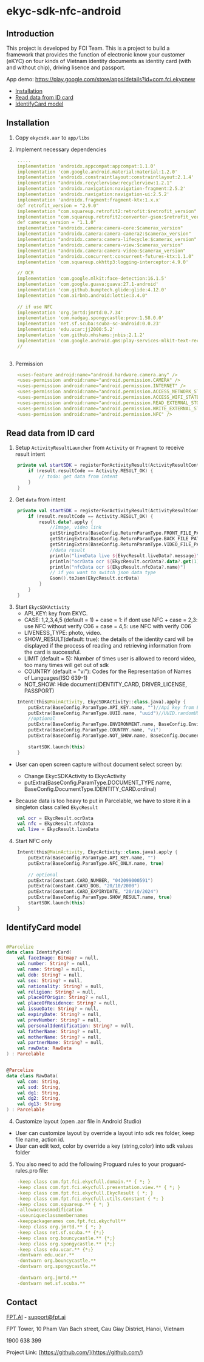 # ekyc-sdk-nfc-android

## Introduction

This project is developed by FCI Team. This is a project to build a framework that provides the
function of electronic know your customer (eKYC) on four kinds of Vietnam identity documents as
identity card (with and without chip), driving lisence and passport.

App demo: https://play.google.com/store/apps/details?id=com.fci.ekycnew

* [Installation](#installation)
* [Read data from ID card](#read-data-from-id-card)
* [IdentifyCard model](#identifycard-model)

## Installation

1. Copy `ekycsdk.aar` to `app/libs`

2. Implement necessary dependencies

```yaml
    .....
    implementation 'androidx.appcompat:appcompat:1.1.0'
    implementation 'com.google.android.material:material:1.2.0'
    implementation 'androidx.constraintlayout:constraintlayout:2.1.4'
    implementation "androidx.recyclerview:recyclerview:1.2.1"
    implementation 'androidx.navigation:navigation-fragment:2.5.2'
    implementation 'androidx.navigation:navigation-ui:2.5.2'
    implementation 'androidx.fragment:fragment-ktx:1.x.x'
    def retrofit_version = "2.9.0"
    implementation "com.squareup.retrofit2:retrofit:$retrofit_version"
    implementation "com.squareup.retrofit2:converter-gson:$retrofit_version"
    def camerax_version = "1.1.0"
    implementation "androidx.camera:camera-core:$camerax_version"
    implementation "androidx.camera:camera-camera2:$camerax_version"
    implementation "androidx.camera:camera-lifecycle:$camerax_version"
    implementation "androidx.camera:camera-view:$camerax_version"
    implementation "androidx.camera:camera-video:$camerax_version"
    implementation "androidx.concurrent:concurrent-futures-ktx:1.1.0"
    implementation 'com.squareup.okhttp3:logging-interceptor:4.9.0'

    // OCR
    implementation 'com.google.mlkit:face-detection:16.1.5'
    implementation 'com.google.guava:guava:27.1-android'
    implementation 'com.github.bumptech.glide:glide:4.12.0'
    implementation "com.airbnb.android:lottie:3.4.0"
    
    // if use NFC
    implementation 'org.jmrtd:jmrtd:0.7.34'
    implementation 'com.madgag.spongycastle:prov:1.58.0.0'
    implementation 'net.sf.scuba:scuba-sc-android:0.0.23'
    implementation 'edu.ucar:jj2000:5.2'
    implementation 'com.github.mhshams:jnbis:2.1.2'
    implementation 'com.google.android.gms:play-services-mlkit-text-recognition:19.0.0'
    //
    
```

3. Permission
```yaml
    <uses-feature android:name="android.hardware.camera.any" />
    <uses-permission android:name="android.permission.CAMERA" />
    <uses-permission android:name="android.permission.INTERNET" />
    <uses-permission android:name="android.permission.ACCESS_NETWORK_STATE" />
    <uses-permission android:name="android.permission.ACCESS_WIFI_STATE" />
    <uses-permission android:name="android.permission.READ_EXTERNAL_STORAGE" />
    <uses-permission android:name="android.permission.WRITE_EXTERNAL_STORAGE"  android:maxSdkVersion="28" />
    <uses-permission android:name="android.permission.NFC" />
```

## Read data from ID card

1. Setup `ActivityResultLauncher` from `Activity` or `Fragment` to receive result intent

```kotlin
    private val startSDK = registerForActivityResult(ActivityResultContracts.StartActivityForResult()) { result ->
        if (result.resultCode == Activity.RESULT_OK) {
            // todo: get data from intent
        }
    }
```

2. Get `data` from intent

```kotlin
    private val startSDK = registerForActivityResult(ActivityResultContracts.StartActivityForResult()) { result ->
        if (result.resultCode == Activity.RESULT_OK) {
            result.data?.apply {
                //Image, video link
                getStringExtra(BaseConfig.ReturnParamType.FRONT_FILE_PATH.name)
                getStringExtra(BaseConfig.ReturnParamType.BACK_FILE_PATH.name)
                getStringExtra(BaseConfig.ReturnParamType.VIDEO_FILE_PATH.name)
                //data result
                println("liveData live ${EkycResult.liveData?.message}")
                println("ocrData ocr ${EkycResult.ocrData?.data?.get(1)?.value}")
                println("nfcData ocr ${EkycResult.nfcData?.name}")
                // if you want to switch json data type
                Gson().toJson(EkycResult.ocrData)
            }
        }
    }
```

3. Start `EkycSDKActivity`
   - API_KEY: key from EKYC.
   - CASE: 1,2,3,4,5 (default = 1)
            + case = 1: if dont use NFC
            + case = 2,3: use NFC without verify C06
            + case = 4,5: use NFC with verify C06
   - LIVENESS_TYPE: photo, video.
   - SHOW_RESULT(default: true): the details of the identity card will be displayed if the process of reading and retrieving information from the card is successful.
   - LIMIT (default = 5): Number of times user is allowed to record video, too many times will get out of sdk
   - COUNTRY (default = "vi"): Codes for the Representation of Names of Languages(ISO 639-1)
   - NOT_SHOW: Hide document(IDENTITY_CARD, DRIVER_LICENSE, PASSPORT)
```kotlin
    Intent(this@MainActivity, EkycSDKActivity::class.java).apply {
        putExtra(BaseConfig.ParamType.API_KEY.name, "")//Api key from EKYC
        putExtra(BaseConfig.ParamType.UUID.name, "uuid")//UUID.randomUUID()
        //optional
        putExtra(BaseConfig.ParamType.ENVIRONMENT.name, BaseConfig.EnvironmentType.DEV.ordinal) (default is PROD)
        putExtra(BaseConfig.ParamType.COUNTRY.name, "vi")
        putExtra(BaseConfig.ParamType.NOT_SHOW.name, BaseConfig.DocumentType.DRIVER_LICENSE.ordinal)
    
        startSDK.launch(this)
    }
```
- User can open screen capture without document select screen by:
    + Change EkycSDKActivity to EkycActivity
    + putExtra(BaseConfig.ParamType.DOCUMENT_TYPE.name, BaseConfig.DocumentType.IDENTITY_CARD.ordinal)

- Because data is too heavy to put in Parcelable, we have to store it in a singleton class
  called `EkycResult`

```kotlin
    val ocr = EkycResult.ocrData
    val nfc = EkycResult.nfcData
    val live = EkycResult.liveData
```

4. Start NFC only

```kotlin
    Intent(this@MainActivity, EkycActivity::class.java).apply {
        putExtra(BaseConfig.ParamType.API_KEY.name, "")
        putExtra(BaseConfig.ParamType.NFC_ONLY.name, true)
    
        // optional
        putExtra(Constant.CARD_NUMBER, "042099000591")
        putExtra(Constant.CARD_DOB, "20/10/2000")
        putExtra(Constant.CARD_EXPIRYDATE, "20/10/2024")
        putExtra(BaseConfig.ParamType.SHOW_RESULT.name, true)
        startSDK.launch(this)
    }
```

## IdentifyCard model

```kotlin

@Parcelize
data class IdentifyCard(
    val faceImage: Bitmap? = null,
    val number: String? = null,
    val name: String? = null,
    val dob: String? = null,
    val sex: String? = null,
    val nationality: String? = null,
    val religion: String? = null,
    val placeOfOrigin: String? = null,
    val placeOfResidence: String? = null,
    val issueDate: String? = null,
    val expiryDate: String? = null,
    val prevNumber: String? = null,
    val personalIdentification: String? = null,
    val fatherName: String? = null,
    val motherName: String? = null,
    val partnerName: String? = null,
    val rawData: RawData
) : Parcelable


@Parcelize
data class RawData(
    val com: String,
    val sod: String,
    val dg1: String,
    val dg2: String,
    val dg13: String
) : Parcelable

```

4. Customize layout (open .aar file in Android Studio)
- User can customize layout by override a layout into sdk res folder, keep file name, action id.
- User can edit text, color by override a key (string,color) into sdk values folder 

5. You also need to add the following Proguard rules to your proguard-rules.pro file:

```yaml
    -keep class com.fpt.fci.ekycfull.domain.** { *; }
    -keep class com.fpt.fci.ekycfull.presentation.view.** { *; }
    -keep class com.fpt.fci.ekycfull.EkycResult { *; }
    -keep class com.fpt.fci.ekycfull.utils.Constant { *; }
    -keep class com.squareup.** { *; }
    -allowaccessmodification
    -useuniqueclassmembernames
    -keeppackagenames com.fpt.fci.ekycfull**
    -keep class org.jmrtd.** { *; }
    -keep class net.sf.scuba.** {*;}
    -keep class org.bouncycastle.** {*;}
    -keep class org.spongycastle.** {*;}
    -keep class edu.ucar.** {*;}
    -dontwarn edu.ucar.**
    -dontwarn org.bouncycastle.**
    -dontwarn org.spongycastle.**
    
    -dontwarn org.jmrtd.**
    -dontwarn net.sf.scuba.**
```

## Contact

[FPT.AI](https://fpt.ai/) - support@fpt.ai

FPT Tower, 10 Pham Van Bach street, Cau Giay District, Hanoi, Vietnam

1900 638 399

Project Link: [https://github.com/](https://github.com/)
